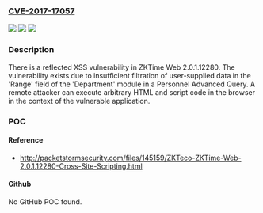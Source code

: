 ### [CVE-2017-17057](https://cve.mitre.org/cgi-bin/cvename.cgi?name=CVE-2017-17057)
![](https://img.shields.io/static/v1?label=Product&message=n%2Fa&color=blue)
![](https://img.shields.io/static/v1?label=Version&message=n%2Fa&color=blue)
![](https://img.shields.io/static/v1?label=Vulnerability&message=n%2Fa&color=brighgreen)

### Description

There is a reflected XSS vulnerability in ZKTime Web 2.0.1.12280. The vulnerability exists due to insufficient filtration of user-supplied data in the 'Range' field of the 'Department' module in a Personnel Advanced Query. A remote attacker can execute arbitrary HTML and script code in the browser in the context of the vulnerable application.

### POC

#### Reference
- http://packetstormsecurity.com/files/145159/ZKTeco-ZKTime-Web-2.0.1.12280-Cross-Site-Scripting.html

#### Github
No GitHub POC found.

